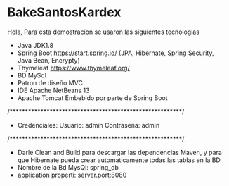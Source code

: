 # BakeSantosKardex

Hola, Para esta demostracion se usaron las siguientes tecnologias

- Java JDK1.8
- Spring Boot https://start.spring.io/ (JPA, Hibernate, Spring Security, Java Bean, Encrypty)
- Thymeleaf https://www.thymeleaf.org/
- BD MySql
- Patron de diseño MVC
- IDE Apache NetBeans 13
- Apache Tomcat Embebido por parte de Spring Boot


/********************************************************/


- Credenciales: 
Usuario: admin
Contraseña: admin

/********************************************************/

- Darle Clean and Build para descargar las dependencias Maven, y para que Hibernate pueda crear automaticamente todas las tablas en la BD
- Nombre de la Bd MysQl: spring_db
- application properti: server.port:8080

